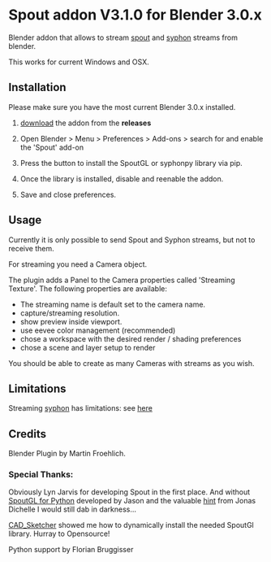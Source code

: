 # Spout addon V3.1.0 for Blender 3.0.x

Blender addon that allows to stream [spout](http://spout.zeal.co/) and [syphon](http://syphon.info/) streams from blender.

This works for current Windows and OSX.

## Installation

Please make sure you have the most current Blender 3.0.x installed.

1. [download](https://github.com/maybites/blender.script.spout/releases) the addon from the **releases**

2. Open Blender > Menu >  Preferences > Add-ons > search for and enable the 'Spout' add-on  

3. Press the button to install the SpoutGL or syphonpy library via pip.

4. Once the library is installed, disable and reenable the addon.

5. Save and close preferences.

## Usage

Currently it is only possible to send Spout and Syphon streams, but not to receive them.

For streaming you need a Camera object.

The plugin adds a Panel to the Camera properties called 'Streaming Texture'. The following properties are available:

* The streaming name is default set to the camera name.
* capture/streaming resolution.
* show preview inside viewport.
* use eevee color management (recommended)
* chose a workspace with the desired render / shading preferences
* chose a scene and layer setup to render

You should be able to create as many Cameras with streams as you wish.

## Limitations

Streaming [syphon](http://syphon.v002.info/) has limitations: see [here](https://devtalk.blender.org/t/offscreen-rendering-texture-issue/28331)

## Credits

Blender Plugin by Martin Froehlich.

### Special Thanks:
Obviously Lyn Jarvis for developing Spout in the first place. And without [SpoutGL for Python](https://github.com/jlai/Python-SpoutGL) developed by Jason and the valuable [hint](https://docs.blender.org/api/master/gpu.html#rendering-the-3d-view-into-a-texture) from Jonas Dichelle I would still dab in darkness...

[CAD_Sketcher](https://github.com/hlorus/CAD_Sketcher) showed me how to dynamically install the needed SpoutGl library. Hurray to Opensource!

Python support by Florian Bruggisser
